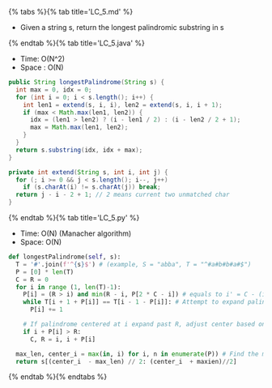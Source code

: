 {% tabs %}{% tab title='LC_5.md' %}

* Given a string s, return the longest palindromic substring in s

{% endtab %}{% tab title='LC_5.java' %}

* Time: O(N^2)
* Space : O(N)

```java
public String longestPalindrome(String s) {
  int max = 0, idx = 0;
  for (int i = 0; i < s.length(); i++) {
    int len1 = extend(s, i, i), len2 = extend(s, i, i + 1);
    if (max < Math.max(len1, len2)) {
      idx = (len1 > len2) ? (i - len1 / 2) : (i - len2 / 2 + 1);
      max = Math.max(len1, len2);
    }
  }
  return s.substring(idx, idx + max);
}

private int extend(String s, int i, int j) {
  for (; i >= 0 && j < s.length(); i--, j++)
    if (s.charAt(i) != s.charAt(j)) break;
  return j - i - 2 + 1; // 2 means current two unmatched char
}
```

{% endtab %}{% tab title='LC_5.py' %}

* Time: O(N) (Manacher algorithm)
* Space: O(N)

```py
def longestPalindrome(self, s):
  T = '#'.join(f'^{s}$') # (example, S = "abba", T = "^#a#b#b#a#$")
  P = [0] * len(T)
  C = R = 0
  for i in range (1, len(T)-1):
    P[i] = (R > i) and min(R - i, P[2 * C - i]) # equals to i' = C - (i-C)
    while T[i + 1 + P[i]] == T[i - 1 - P[i]]: # Attempt to expand palindrome centered at i
      P[i] += 1

    # If palindrome centered at i expand past R, adjust center based on expanded palindrome.
    if i + P[i] > R:
      C, R = i, i + P[i]

  max_len, center_i = max(in, i) for i, n in enumerate(P)) # Find the maximum element in P
  return s[(center_i  - max_len) // 2: (center_i  + maxien)//2]
```

{% endtab %}{% endtabs %}
